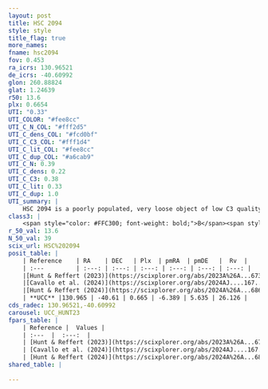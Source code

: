 ```yaml
---
layout: post
title: HSC 2094
style: style
title_flag: true
more_names: 
fname: hsc2094
fov: 0.453
ra_icrs: 130.96521
de_icrs: -40.60992
glon: 260.88824
glat: 1.24639
r50: 13.6
plx: 0.6654
UTI: "0.33"
UTI_COLOR: "#fee8cc"
UTI_C_N_COL: "#fff2d5"
UTI_C_dens_COL: "#fcd0bf"
UTI_C_C3_COL: "#fff1d4"
UTI_C_lit_COL: "#fee8cc"
UTI_C_dup_COL: "#a6cab9"
UTI_C_N: 0.39
UTI_C_dens: 0.22
UTI_C_C3: 0.38
UTI_C_lit: 0.33
UTI_C_dup: 1.0
UTI_summary: |
    HSC 2094 is a poorly populated, very loose object of low C3 quality. It was recently reported in the literature.
class3: |
    <span style="color: #FFC300; font-weight: bold;">B</span><span style="color: red; font-weight: bold;">C</span>
r_50_val: 13.6
N_50_val: 39
scix_url: HSC%202094
posit_table: |
    | Reference    | RA    | DEC   | Plx  | pmRA  | pmDE   |  Rv  |
    | :---         | :---: | :---: | :---: | :---: | :---: | :---: |
    |[Hunt & Reffert (2023)](https://scixplorer.org/abs/2023A%26A...673A.114H) | 131.013 | -40.619 | 0.643 | -6.41 | 5.666 | 25.007 |
    |[Cavallo et al. (2024)](https://scixplorer.org/abs/2024AJ....167...12C) | 131.083 | -40.631 | 0.66 | -- | -- | -- |
    |[Hunt & Reffert (2024)](https://scixplorer.org/abs/2024A%26A...686A..42H) | 131.013 | -40.619 | 0.643 | -6.41 | 5.666 | 25.007 |
    | **UCC** |130.965 | -40.61 | 0.665 | -6.389 | 5.635 | 26.126 | 
cds_radec: 130.96521,-40.60992
carousel: UCC_HUNT23
fpars_table: |
    | Reference |  Values |
    | :---  |  :---:  |
    | [Hunt & Reffert (2023)](https://scixplorer.org/abs/2023A%26A...673A.114H) | `AV50=2.982, diffAV50=2.43, MOD50=10.756, logAge50=7.485` |
    | [Cavallo et al. (2024)](https://scixplorer.org/abs/2024AJ....167...12C) | `AV50=2.9, dMod50=10.75, logAge50=8.29, [Fe/H]50=0.42` |
    | [Hunt & Reffert (2024)](https://scixplorer.org/abs/2024A%26A...686A..42H) | `MassJ=189.273` |
shared_table: |
    
---
```

